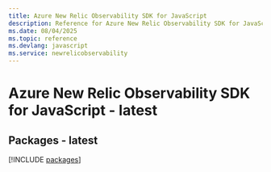 ```yaml
---
title: Azure New Relic Observability SDK for JavaScript
description: Reference for Azure New Relic Observability SDK for JavaScript
ms.date: 08/04/2025
ms.topic: reference
ms.devlang: javascript
ms.service: newrelicobservability
---
```

# Azure New Relic Observability SDK for JavaScript - latest
## Packages - latest
[!INCLUDE [packages](new-relic-observability-index.md)]